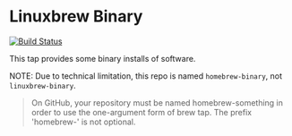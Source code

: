 Linuxbrew Binary
================

[![Build Status](https://travis-ci.org/dochang/homebrew-binary.svg?branch=master)](https://travis-ci.org/dochang/homebrew-binary)

This tap provides some binary installs of software.

NOTE: Due to technical limitation, this repo is named `homebrew-binary`, not
`linuxbrew-binary`.

> On GitHub, your repository must be named homebrew-something in order to use
> the one-argument form of brew tap. The prefix 'homebrew-' is not optional.

